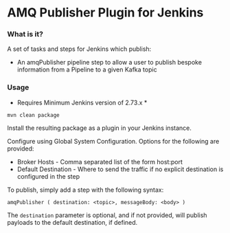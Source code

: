 # AMQ Publisher Plugin for Jenkins

### What is it?

A set of tasks and steps for Jenkins which publish:

- An amqPublisher pipeline step to allow a user to publish bespoke information from a Pipeline to a given Kafka topic

### Usage

* Requires Minimum Jenkins version of 2.73.x *

`mvn clean package`

Install the resulting package as a plugin in your Jenkins instance.

Configure using Global System Configuration. Options for the following are provided:

- Broker Hosts - Comma separated list of the form host:port
- Default Destination - Where to send the traffic if no explicit destination is configured in the step

To publish, simply add a step with the following syntax:

`amqPublisher ( destination: <topic>, messageBody: <body> )`

The `destination` parameter is optional, and if not provided, will publish payloads to the default destination, if defined.

